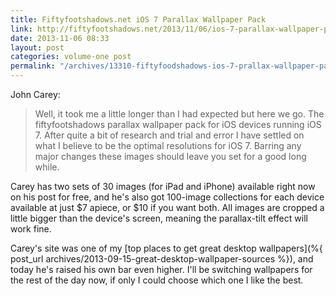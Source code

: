 ```yaml
---
title: Fiftyfootshadows.net iOS 7 Parallax Wallpaper Pack
link: http://fiftyfootshadows.net/2013/11/06/ios-7-parallax-wallpaper-pack/
date: 2013-11-06 08:33
layout: post
categories: volume-one post
permalink: "/archives/13310-fiftyfoodshadows-ios-7-prallax-wallpaper-pack.html"
---
```



John Carey:

> Well, it took me a little longer than I had expected but here we go. The fiftyfootshadows parallax wallpaper pack for iOS devices running iOS 7. After quite a bit of research and trial and error I have settled on what I believe to be the optimal resolutions for iOS 7. Barring any major changes these images should leave you set for a good long while.

Carey has two sets of 30 images (for iPad and iPhone) available right now on his post for free, and he's also got 100-image collections for each device available at just $7 apiece, or $10 if you want both. All images are cropped a little bigger than the device's screen, meaning the parallax-tilt effect will work fine.

Carey's site was one of my [top places to get great desktop wallpapers](%{ post_url archives/2013-09-15-great-desktop-wallpaper-sources %}), and today he's raised his own bar even higher. I'll be switching wallpapers for the rest of the day now, if only I could choose which one I like the best.
